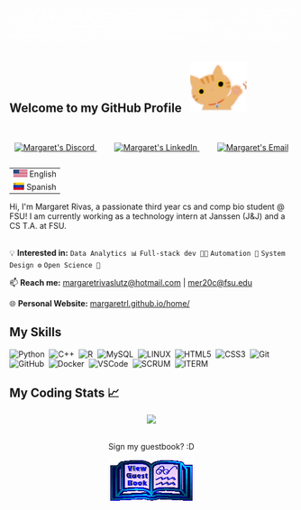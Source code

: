 <div align="center">
<img src="https://github.com/margaretrl/margaretrl/blob/main/extras/name.gif" alt="MR Typer" />
</div>

## Welcome to my GitHub Profile &nbsp;&nbsp;<img src="https://github.com/margaretrl/margaretrl/blob/main/extras/wave-hi.gif" alt="cute hi" />
<br>

<p align="center">
<a href="https://discordapp.com/users/748181405305012265">
  <img alt="Margaret's Discord" width="35px" src="https://cdn.simpleicons.org/discord"/>
</a>&nbsp;&nbsp;&nbsp;&nbsp;&nbsp;&nbsp;&nbsp;
<a href="https://www.linkedin.com/in/margaretrl/">
  <img alt="Margaret's LinkedIn" width="35px" src="https://cdn.simpleicons.org/linkedin" />
</a>&nbsp;&nbsp;&nbsp;&nbsp;&nbsp;&nbsp;&nbsp;
<a href="mailto:margaretrivaslutz@hotmail.com">
  <img alt="Margaret's Email" width="35px" src="https://img.icons8.com/color/32/000000/gmail.png"/>
</a>
</p>
  

<table align="right">
 <tr><td><img src="extras/usa.png" height="13"> English</a></td></tr>
 <tr><td><img src="extras/venezuela.png" height="13"> Spanish</a></td></tr>
</table>

<div align="left" width="200">Hi, I'm Margaret Rivas, a passionate third year cs and comp bio student @ FSU! I am currently working as a technology 
intern at Janssen (J&J) and a CS T.A. at FSU. </div><br>

💡 **Interested in:**  `Data Analytics 📊` `Full-stack dev 👨‍💻` `Automation 🚀` `System Design ⚙️` `Open Science 🧬` 

📫 **Reach me:** [margaretrivaslutz@hotmail.com](mailto:margaretrivaslutz@hotmail.com) | [mer20c@fsu.edu](mailto:mer20c@fsu.edu)

🌐 **Personal Website:** [margaretrl.github.io/home/](margaretrl.github.io/home/)

## My Skills 

![Python](https://img.shields.io/badge/-Python-3776AB?logo=python&logoColor=white)&nbsp;
![C++](https://img.shields.io/badge/-C++-00599C?logo=c%2B%2B&logoColor=white)&nbsp;
![R](https://img.shields.io/badge/-R%20Language-276DC3?logo=r)&nbsp;
![MySQL](https://img.shields.io/badge/MARIADB-4479A1.svg?&style=flat&logo=mariadb&logoColor=white)&nbsp;
![LINUX](https://img.shields.io/badge/LINUX-FCC624?style=flat-square&logo=linux&logoColor=black)&nbsp;
![HTML5](https://img.shields.io/badge/HTML5-E34F26.svg?&style=flat&logo=html5&logoColor=white)&nbsp;
![CSS3](https://img.shields.io/badge/CSS3-%231572B6.svg?&style=flat&logo=css3&logoColor=white)&nbsp;
![Git](https://img.shields.io/badge/GIT-%23F05033.svg?&style=flat&logo=git&logoColor=white)&nbsp;
![GitHub](https://img.shields.io/badge/GITHUB-%23121011.svg?&style=flat&logo=github&logoColor=white)&nbsp;
![Docker](https://img.shields.io/badge/DOCKER-2496ED.svg?&style=flat&logo=docker&logoColor=white)&nbsp;
![VSCode](https://img.shields.io/badge/VSCODE-007ACC.svg?&style=flat&logo=visual-studio-code)&nbsp;
![SCRUM](https://img.shields.io/badge/SCRUM-6DB33F.svg?&style=flat&logo=ddd&logoColor=white)&nbsp;
![ITERM](https://img.shields.io/badge/-iTerm2-000000?logo=iTerm2&logoColor=white)&nbsp;

<!-- 
Cool resources:
How to make badges: https://javascript.plainenglish.io/how-to-make-custom-language-badges-for-your-profile-using-shields-io-d2aeaf016b6b
Amazing tool to edit gifs: https://ezgif.com/
-->


## My Coding Stats 📈

<div align="center">   
    <img src="https://github-readme-stats.vercel.app/api?username=margaretrl&show_icons=true&count_private=true&hide_border=true&theme=transparent&hide=contribs" />
</div>
<!-- 
<div align="center">
    <imr src="https://github-readme-stats.vercel.app/api/top-langs/?username=margaretrl&size_weight=0.5&count_weight=0.5"
</div>
-->

## 
<div align="center">
<p>Sign my guestbook? :D</p>
<a href="https://github.com/margaretrl/margaretrl/issues"><img src="https://github.com/margaretrl/margaretrl/blob/main/extras/guestbook.gif" alt="Guest book" align="center"></a>
</div>
